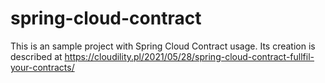 # spring-cloud-contract
This is an sample project with Spring Cloud Contract usage. Its creation is described at https://cloudility.pl/2021/05/28/spring-cloud-contract-fullfil-your-contracts/

